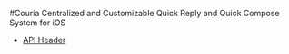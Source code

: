 #Couria
Centralized and Customizable Quick Reply and Quick Compose System for iOS

* [API Header](https://github.com/Qusic/Couria/blob/ios8/Couria.h)
